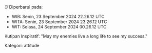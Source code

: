 ⏰ Diperbarui pada:
- WIB: Senin, 23 September 2024 22.26.12 UTC
- WITA: Senin, 23 September 2024 23.26.12 UTC
- WIT: Selasa, 24 September 2024 00.26.12 UTC

Kutipan Inspiratif:
"May my enemies live a long life to see my success."


Kategori: attitude

